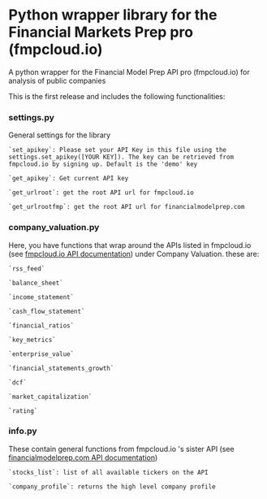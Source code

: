 # Python wrapper library for the Financial Markets Prep pro (fmpcloud.io)
A python wrapper for the Financial Model Prep API pro (fmpcloud.io) for analysis of public companies

This is the first release and includes the following functionalities:

### settings.py

General settings for the library

    `set_apikey`: Please set your API Key in this file using the settings.set_apikey([YOUR KEY]). The key can be retrieved from fmpcloud.io by signing up. Default is the 'demo' key
    
    `get_apikey`: Get current API key
    
    `get_urlroot`: get the root API url for fmpcloud.io
    
    `get_urlrootfmp`: get the root API url for financialmodelprep.com
    
### company_valuation.py

Here, you have functions that wrap around the APIs listed in fmpcloud.io (see [fmpcloud.io API documentation](https://fmpcloud.io/documentation)) under Company Valuation. these are:

    `rss_feed`

    `balance_sheet`
    
    `income_statement`
    
    `cash_flow_statement`
    
    `financial_ratios`
    
    `key_metrics`
    
    `enterprise_value`
    
    `financial_statements_growth`
    
    `dcf`
    
    `market_capitalization`
    
    `rating`
    
### info.py

These contain general functions from fmpcloud.io 's sister API (see [financialmodelprep.com API documentation](https://financialmodelingprep.com/developer/docs/))

    `stocks_list`: list of all available tickers on the API

    `company_profile`: returns the high level company profile


